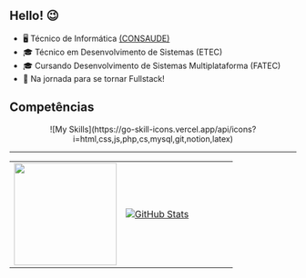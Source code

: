 ## Hello! 😉
- 🖥️ Técnico de Informática [(CONSAUDE)](https://www.consaude.org.br/)
- 🎓 Técnico em Desenvolvimento de Sistemas (ETEC)
- 🎓 Cursando Desenvolvimento de Sistemas Multiplataforma (FATEC)
- 🌱 Na jornada para se tornar Fullstack!

## Competências
<p align="center">
  ![My Skills](https://go-skill-icons.vercel.app/api/icons?i=html,css,js,php,cs,mysql,git,notion,latex)
</p>

<hr>

<table border="0">
  <tr>
    <td width="50%">
      <a href="https://github.com/guilhermexmada/guilhermexmada">
<img height="180em" src="https://github-readme-stats.vercel.app/api/top-langs/?username=guilhermexmada&layout=compact&langs_count=7&theme=dracula"/>
</a>
    </td>
    <td width="50%">
      <a href="https://github.com/guilhermexmada/guilhermexmada">
<img align="center" src="https://github-readme-stats.vercel.app/api?username=guilhermexmada&show_icons=true&line_height=27&theme=dracula" alt="GitHub Stats"/>
</a>
    </td>
  </tr>
</table>
